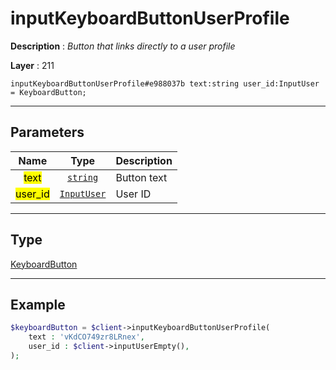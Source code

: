 # inputKeyboardButtonUserProfile

**Description** : *Button that links directly to a user profile*

**Layer** : 211

```tl
inputKeyboardButtonUserProfile#e988037b text:string user_id:InputUser = KeyboardButton;
```

---

## Parameters

| Name | Type | Description |
| :---: | :---: | :--- |
| <mark>text</mark> | [`string`](type/string) | Button text |
| <mark>user_id</mark> | [`InputUser`](type/InputUser) | User ID |

---

## Type

[KeyboardButton](type/KeyboardButton)

---

## Example

```php
$keyboardButton = $client->inputKeyboardButtonUserProfile(
	text : 'vKdCO749zr8LRnex',
	user_id : $client->inputUserEmpty(),
);
```